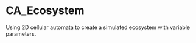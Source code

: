# CA_Ecosystem
Using 2D cellular automata to create a simulated ecosystem with variable parameters.
